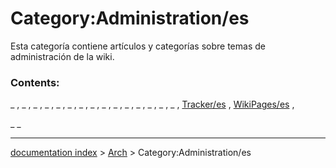 # Category:Administration/es
Esta categoría contiene artículos y categorías sobre temas de administración de la wiki.

### Contents:

_ , _ , _ , _ , _ , _ , _ , _ , _ , _ , _ , _ , _ , _ , _ , [Tracker/es](Tracker/es.md) , [WikiPages/es](WikiPages/es.md) ,

_ _

---
[documentation index](../README.md) > [Arch](Category_Arch.md) > Category:Administration/es
